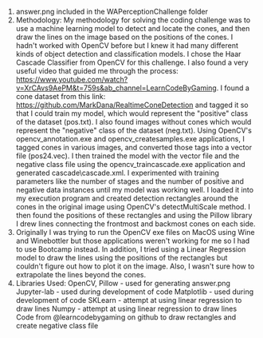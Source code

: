 1. answer.png included in the WAPerceptionChallenge folder
2. Methodology:
My methodology for solving the coding challenge was to use a machine learning model to detect and locate the cones, and then draw the lines on the image based on the positions of the cones. I hadn't worked with OpenCV before but I knew it had many different kinds of object detection and classification models. I chose the Haar Cascade Classifier from OpenCV for this challenge. I also found a very useful video that guided me through the process: https://www.youtube.com/watch?v=XrCAvs9AePM&t=759s&ab_channel=LearnCodeByGaming. I found a cone dataset from this link: https://github.com/MarkDana/RealtimeConeDetection and tagged it so that I could train my model, which would represent the "positive" class of the dataset (pos.txt). I also found images without cones which would represent the "negative" class of the dataset (neg.txt). Using OpenCV's opencv_annotation.exe and opencv_createsamples.exe applications, I tagged cones in various images, and converted those tags into a vector file (pos24.vec). I then trained the model with the vector file and the negative class file using the opencv_traincascade.exe application and generated cascade\cascade.xml. I experimented with training parameters like the number of stages and the number of positive and negative data instances until my model was working well. I loaded it into my execution program and created detection rectangles around the cones in the original image using OpenCV's detectMultiScale method. I then found the positions of these rectangles and using the Pillow library I drew lines connecting the frontmost and backmost cones on each side.
3. Originally I was trying to run the OpenCV exe files on MacOS using Wine and Winebottler but those applications weren't working for me so I had to use Bootcamp instead. In addition, I tried using a Linear Regression model to draw the lines using the positions of the rectangles but couldn't figure out how to plot it on the image. Also, I wasn't sure how to extrapolate the lines beyond the cones.
4. Libraries Used:
OpenCV, Pillow - used for generating answer.png
Jupyter-lab - used during development of code
Matplotlib - used during development of code
SKLearn - attempt at using linear regression to draw lines
Numpy - attempt at using linear regression to draw lines
Code from @learncodebygaming on github to draw rectangles and create negative class file

